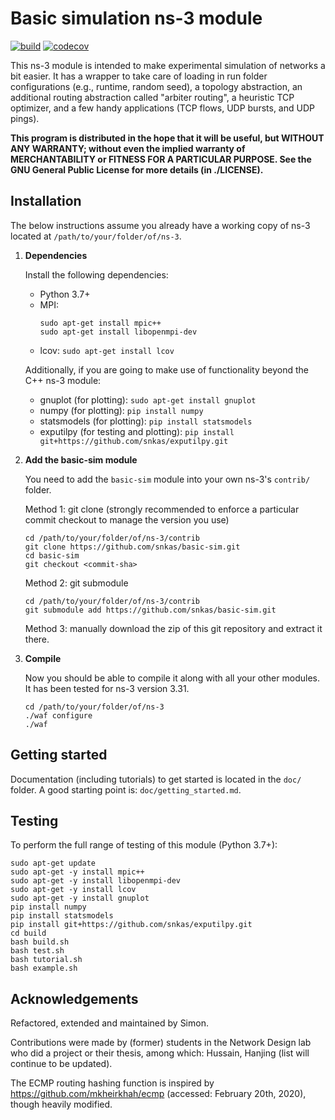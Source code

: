 # Basic simulation ns-3 module

[![build](https://github.com/snkas/basic-sim/workflows/build/badge.svg)](https://github.com/snkas/basic-sim/actions?query=workflow%3Abuild+branch%3Amaster) [![codecov](https://codecov.io/gh/snkas/basic-sim/branch/master/graph/badge.svg)](https://codecov.io/gh/snkas/basic-sim)

This ns-3 module is intended to make experimental simulation of networks a bit easier.
It has a wrapper to take care of loading in run folder configurations (e.g., runtime, random seed),
a topology abstraction, an additional routing abstraction called "arbiter routing",
a heuristic TCP optimizer, and a few handy applications (TCP flows, UDP bursts, and UDP pings).

**This program is distributed in the hope that it will be useful, but WITHOUT ANY WARRANTY;
without even the implied warranty of MERCHANTABILITY or FITNESS FOR A PARTICULAR PURPOSE.
See the GNU General Public License for more details (in ./LICENSE).**


## Installation

The below instructions assume you already have a working copy of ns-3 located at 
`/path/to/your/folder/of/ns-3`.

1. **Dependencies**
   
   Install the following dependencies:

   * Python 3.7+
   * MPI:
     ```
     sudo apt-get install mpic++
     sudo apt-get install libopenmpi-dev
     ```
   * lcov: `sudo apt-get install lcov`
   
   Additionally, if you are going to make use of functionality beyond the C++ ns-3 module:
   
   * gnuplot (for plotting): `sudo apt-get install gnuplot`
   * numpy (for plotting): `pip install numpy`
   * statsmodels (for plotting): `pip install statsmodels`
   * exputilpy (for testing and plotting): `pip install git+https://github.com/snkas/exputilpy.git`

2. **Add the basic-sim module**

   You need to add the `basic-sim` module into your own ns-3's `contrib/` folder.

    Method 1: git clone (strongly recommended to enforce a particular commit checkout to manage the version you use)
    ```
    cd /path/to/your/folder/of/ns-3/contrib
    git clone https://github.com/snkas/basic-sim.git
    cd basic-sim
    git checkout <commit-sha>
    ```
    
    Method 2: git submodule
    ```
    cd /path/to/your/folder/of/ns-3/contrib
    git submodule add https://github.com/snkas/basic-sim.git
    ```
   
    Method 3: manually download the zip of this git repository and extract it there.
   
3. **Compile**

   Now you should be able to compile it along with all your other modules.
   It has been tested for ns-3 version 3.31.
   ```
   cd /path/to/your/folder/of/ns-3
   ./waf configure
   ./waf
   ```


## Getting started

Documentation (including tutorials) to get started is located in the `doc/` folder.
A good starting point is: `doc/getting_started.md`.


## Testing

To perform the full range of testing of this module (Python 3.7+):

```
sudo apt-get update
sudo apt-get -y install mpic++
sudo apt-get -y install libopenmpi-dev
sudo apt-get -y install lcov
sudo apt-get -y install gnuplot
pip install numpy
pip install statsmodels
pip install git+https://github.com/snkas/exputilpy.git
cd build
bash build.sh
bash test.sh
bash tutorial.sh
bash example.sh
```


## Acknowledgements

Refactored, extended and maintained by Simon.

Contributions were made by (former) students in the Network Design lab who did a project or their thesis, among which: Hussain, Hanjing (list will continue to be updated).

The ECMP routing hashing function is inspired by https://github.com/mkheirkhah/ecmp (accessed: February 20th, 2020), though heavily modified.
